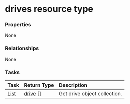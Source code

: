 # drives resource type



### Properties
None

### Relationships
None


### Tasks

| Task		   | Return Type	|Description|
|:---------------|:--------|:----------|
|[List](../api/drive_list.md) | [drive](drive.md) [] |Get drive object collection. |

<!-- uuid: 28d14281-62a6-4338-95aa-429d80270e79
2015-10-09 18:28:47 UTC -->